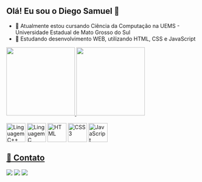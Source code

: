 ## Olá! Eu sou o Diego Samuel 👋

- 🔭 Atualmente estou cursando Ciência da Computação na UEMS - Universidade Estadual de Mato Grosso do Sul
- 🌱 Estudando desenvolvimento WEB, utilizando HTML, CSS e JavaScript

<div>
  <a href="https://github.com/diego3s">
  <img height="180em" src="https://github-readme-stats.vercel.app/api?username=diego3s&show_icons=true&theme=dracula&count_private=true)"/>
  <img height="180em" src="https://github-readme-stats.vercel.app/api/top-langs/?username=diego3s&layout=compact&langs_count=16&theme=dracula&count_private=true)"/>
</div>

<div style="display: inline-block"><br>
  <img align="center" alt="Linguagem C++" heigth="40" width="50" src="https://cdn.jsdelivr.net/gh/devicons/devicon@latest/icons/cplusplus/cplusplus-original.svg" />
  <img align="center" alt="Linguagem C" heigth="40" width="50" src="https://cdn.jsdelivr.net/gh/devicons/devicon@latest/icons/c/c-original.svg" />
  <img align="center" alt="HTML" heigth="40" width="50" src="https://cdn.jsdelivr.net/gh/devicons/devicon@latest/icons/html5/html5-original.svg" />
  <img align="center" alt="CSS3" heigth="40" width="50" src="https://cdn.jsdelivr.net/gh/devicons/devicon@latest/icons/css3/css3-original.svg" />
  <img align="center" alt="JavaScript" heigth="40" width="50" src="https://cdn.jsdelivr.net/gh/devicons/devicon@latest/icons/javascript/javascript-plain.svg" />
</div><br>

## 📱 Contato

<div>
  <a href="https://www.linkedin.com/in/diego3s/"><img src="https://img.shields.io/badge/LinkedIn-0077B5?style=for-the-badge&logo=linkedin&logoColor=white"></a>
  <a href="https://www.instagram.com/diegoo3s/"><img src="https://img.shields.io/badge/Instagram-E4405F?style=for-the-badge&logo=instagram&logoColor=white"></a>
  <a href="mailto:diegosamuelsouza25@hotmail.com"><img src="https://img.shields.io/badge/Gmail-D14836?style=for-the-badge&logo=gmail&logoColor=white"></a>
</div>
